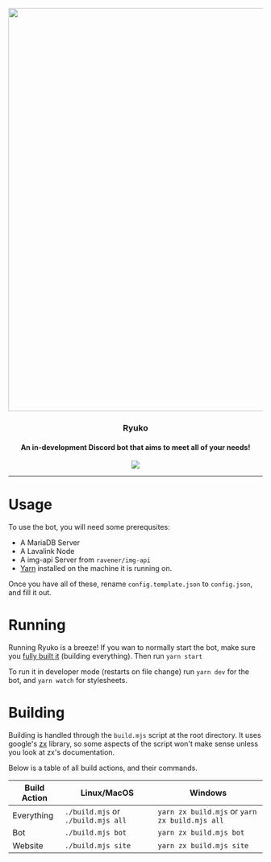 <p align="center"><img width="800px" src="https://pbs.twimg.com/media/ET0sj3gWkAIhOSv.jpg" /></p>
<h3 align="center">Ryuko</h3>
<h4 align="center">An in-development Discord bot that aims to meet all of your needs!</h4>
<p align="center" href="https://google.com"><img src="https://github.com/jacany/ryuko/actions/workflows/ci.yml/badge.svg?branch=master&event=push" /></p>

---

# Usage

To use the bot, you will need some prerequsites:

-   A MariaDB Server
-   A Lavalink Node
-   A img-api Server from `ravener/img-api`
-   [Yarn](https://yarnpkg.com) installed on the machine it is running on.

Once you have all of these, rename `config.template.json` to `config.json`, and fill it out.

# Running

Running Ryuko is a breeze!
If you wan to normally start the bot, make sure you [fully built it](#building) (building everything). Then run `yarn start`

To run it in developer mode (restarts on file change) run `yarn dev` for the bot, and `yarn watch` for stylesheets.

# Building

Building is handled through the `build.mjs` script at the root directory. It uses google's [zx](https://github.com/google/zx) library, so some aspects of the script won't make sense unless you look at zx's documentation.

Below is a table of all build actions, and their commands.

<!-- prettier-ignore -->
Build Action | Linux/MacOS | Windows
------------ | ------------- | -------------
Everything | `./build.mjs` or `./build.mjs all` | `yarn zx build.mjs` or `yarn zx build.mjs all`
Bot | `./build.mjs bot` | `yarn zx build.mjs bot`
Website | `./build.mjs site` | `yarn zx build.mjs site`
